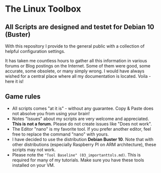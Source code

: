# The Linux Toolbox

## All Scripts are designed and testet for Debian 10 (Buster)

With this repository I provide to the general public with a collection of helpful configuration settings.

It has taken me countless hours to gather all this information in various forums or Blog postings on the Internet. Some of them were good, some accurate, some obsolete, or many simply wrong. I would have always wished for a central place where all my documentation is located. Voila - here it is!

## Game rules
* All scripts comes "at it is" - without any guarantee. Copy & Paste does not absolve you from using your brain!
* Notes "Issues" about my scripts are very welcome and appreciated. **This is not a forum.** Please do not create issues like "Does not work".
* The Editor "nano" is my favorite tool. If you prefer another editor, feel free to replace the command "nano" with yours.
* I have decided to use the distribution **Debian Buster 10**. Note that with other distributions (especially Raspberry PI on ARM architecture), these scripts may not work.
* Please note the ```"Tool Baseline" (03_importanttols.md)```. This is required for many of my tutorials. Make sure you have these tools installed on your VM.
